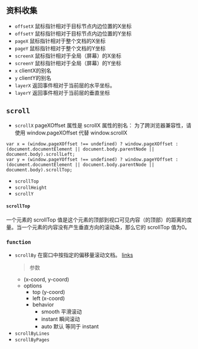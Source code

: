 
## 资料收集

+ `offsetX` 鼠标指针相对于目标节点内边位置的X坐标
+ `offsetY` 鼠标指针相对于目标节点内边位置的Y坐标
+ `pageX` 鼠标指针相对于整个文档的X坐标
+ `pageY` 鼠标指针相对于整个文档的Y坐标
+ `screenX` 鼠标指针相对于全局（屏幕）的X坐标
+ `screenY` 鼠标指针相对于全局（屏幕）的Y坐标
+ `x` clientX的别名
+ `y` clientY的别名
+ `layerX` 返回事件相对于当前层的水平坐标。
+ `layerY` 返回事件相对于当前层的垂直坐标

## `scroll`

+ `scrollX` pageXOffset 属性是 scrollX 属性的别名： 为了跨浏览器兼容性，请使用 window.pageXOffset 代替 window.scrollX
```
var x = (window.pageXOffset !== undefined) ? window.pageXOffset : (document.documentElement || document.body.parentNode || document.body).scrollLeft;
var y = (window.pageYOffset !== undefined) ? window.pageYOffset : (document.documentElement || document.body.parentNode || document.body).scrollTop;

```
+ `scrollTop`
+ `scrollHeight`
+ `scrollY`

#### `scrollTop`
一个元素的 scrollTop 值是这个元素的顶部到视口可见内容（的顶部）的距离的度量。当一个元素的内容没有产生垂直方向的滚动条，那么它的 scrollTop 值为0。




### `function`
+ `scrollBy` 在窗口中按指定的偏移量滚动文档。 [links](https://developer.mozilla.org/zh-CN/docs/Web/API/Window/scrollBy)
  > 参数
  + (x-coord, y-coord)
  + options
    - top (y-coord)
    - left (x-coord)
    - behavior
      - smooth 平滑滚动
      - instant 瞬间滚动
      - auto 默认 等同于 instant
+ `scrollByLines`
+ `scrollByPages`
